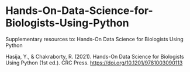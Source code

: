 # Hands-On-Data-Science-for-Biologists-Using-Python
Supplementary resources to: Hands-On Data Science for Biologists Using Python

Hasija, Y., & Chakraborty, R. (2021). Hands-On Data Science for Biologists Using Python (1st ed.). CRC Press. https://doi.org/10.1201/9781003090113
